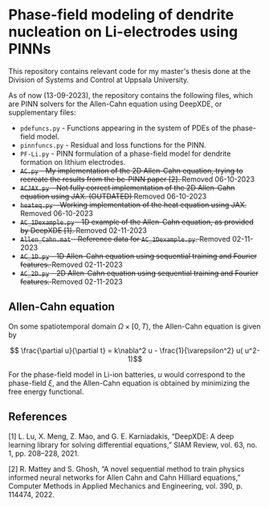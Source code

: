 # Phase-field modeling of dendrite nucleation on Li-electrodes using PINNs

This repository contains relevant code for my master's thesis done at the Division of Systems and Control at Uppsala University.

As of now (13-09-2023), the repository contains the following files, which are PINN solvers for the Allen-Cahn equation using DeepXDE, or supplementary files:

- `pdefuncs.py` - Functions appearing in the system of PDEs of the phase-field model.
- `pinnfuncs.py` - Residual and loss functions for the PINN. 
- `PF-Li.py` - PINN formulation of a phase-field model for dendrite formation on lithium electrodes.
- <del> `AC.py` - My implementation of the 2D Allen-Cahn equation, trying to recreate the results from the bc-PINN paper [2]. </del>  Removed 06-10-2023
-  <del> `ACJAX.py` - Not fully correct implementation of the 2D Allen-Cahn equation using JAX. (OUTDATED) </del> Removed 06-10-2023
-  <del> `heateq.py` - Working implementation of the heat equation using JAX. </del> Removed 06-10-2023
- <del> `AC_1Dexample.py` - 1D example of the Allen-Cahn equation, as provided by DeepXDE [1]. </del> Removed 02-11-2023
- <del> `Allen_Cahn.mat` - Reference data for `AC_1Dexample.py`. </del> Removed 02-11-2023
- <del> `AC_1D.py` - 1D Allen-Cahn equation using sequential training and Fourier features. </del> Removed 02-11-2023
- <del> `AC_2D.py` - 2D Allen-Cahn equation using sequential training and Fourier features. </del> Removed 02-11-2023

## Allen-Cahn equation

On some spatiotemporal domain $\Omega \times [0,T)$, the Allen-Cahn equation is given by

$$ \frac{\partial u}{\partial t} = k\nabla^2 u - \frac{1}{\varepsilon^2} u( u^2-1)$$

For the phase-field model in Li-ion batteries, $u$ would correspond to the phase-field $\xi$, and the Allen-Cahn equation is obtained by minimizing the free energy functional.

## References

[1] L. Lu, X. Meng, Z. Mao, and G. E. Karniadakis, “DeepXDE: A deep learning library for solving differential equations,” SIAM Review, vol. 63, no. 1, pp. 208–228, 2021.

[2] R. Mattey and S. Ghosh, “A novel sequential method to train physics informed neural networks for Allen Cahn and Cahn Hilliard equations,” Computer Methods in Applied Mechanics and Engineering, vol. 390, p. 114474, 2022.

